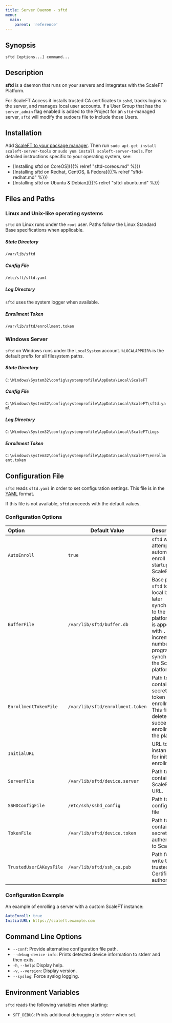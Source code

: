 ```yaml
---
title: Server Daemon - sftd
menu:
  main:
    parent: 'reference'
---
```


## Synopsis

    sftd [options...] command...

## Description

**sftd** is a daemon that runs on your servers and integrates with the ScaleFT Platform.

For ScaleFT Access it installs trusted CA certificates to `sshd`, tracks logins to the server,
and manages local user accounts. If a User Group that has the `server_admin` flag enabled is
added to the Project for an `sftd`-managed server, `sftd` will modify the sudoers file to
include those Users.

## Installation

Add [ScaleFT to your package manager](/docs/linux-package-manager). Then run `sudo apt-get install scaleft-server-tools` or `sudo yum install scaleft-server-tools`. For detailed instructions specific to your operating system, see:

- [Installing sftd on CoreOS]({{% relref "sftd-coreos.md" %}})
- [Installing sftd on Redhat, CentOS, & Fedora]({{% relref "sftd-redhat.md" %}})
- [Installing sftd on Ubuntu & Debian]({{% relref "sftd-ubuntu.md" %}})

## Files and Paths

### Linux and Unix-like operating systems

`sftd` on Linux runs under the `root` user.  Paths follow the Linux Standard Base specifications when applicable. 

##### State Directory

`/var/lib/sftd`

##### Config File

`/etc/sft/sftd.yaml`

##### Log Directory

`sftd` uses the system logger when available.

##### Enrollment Token

`/var/lib/sftd/enrollment.token`

### Windows Server

`sftd` on Windows runs under the `LocalSystem` account. `%LOCALAPPDIR%` is the default prefix for all filesystem paths.

##### State Directory

`C:\Windows\System32\config\systemprofile\AppData\Local\ScaleFT`

##### Config File

`C:\Windows\System32\config\systemprofile\AppData\Local\ScaleFT\sftd.yaml`

##### Log Directory

`C:\Windows\System32\config\systemprofile\AppData\Local\ScaleFT\Logs`

##### Enrollment Token

`C:\windows\system32\config\systemprofile\AppData\Local\ScaleFT\enrollment.token`


## Configuration File

`sftd` reads `sftd.yaml` in order to set configuration settings.  This file is in the [YAML](http://yaml.org/) format.

If this file is not available, `sftd` proceeds with the default values.

### Configuration Options

| Option        | Default Value | Description  |
|:------------- | ------------- |:-------------|
| `AutoEnroll` | `true` | `sftd` will attempt to automatically enroll on initial startup to ScaleFT. |
| `BufferFile` | `/var/lib/sftd/buffer.db` | Base path for `sftd` to write a local buffer for later synchronization to the ScaleFT platform.  Path is appended to with `.` and an incrementing number as the program synchronizes to the ScaleFT platform. |
| `EnrollmentTokenFile` | `/var/lib/sftd/enrollment.token` | Path to the file containing a secret token for token based enrollment.  This file is deleted after a successful enrollment to the platform.
| `InitialURL` | | URL to ScaleFT instance to use for initial enrollment. |
| `ServerFile` | `/var/lib/sftd/device.server` | Path to file containing the ScaleFT server URL. |
| `SSHDConfigFile` | `/etc/ssh/sshd_config` | Path to `sshd` configuration file |
| `TokenFile` | `/var/lib/sftd/device.token` | Path to file containing the secret token for authentication to ScaleFT. |
| `TrustedUserCAKeysFile` | `/var/lib/sftd/ssh_ca.pub` | Path for `sftd` to write the list of trusted SSH Certificate authorities to. |

### Configuration Example

An example of enrolling a server with a custom ScaleFT instance:
```yaml
AutoEnroll: true
InitialURL: https://scaleft.example.com
```

## Command Line Options

* `--conf`: Provide alternative configuration file path.
* `--debug-device-info`: Prints detected device information to stderr and then exits.
* `-h`, `--help`: Display help.
* `-v`, `--version`: Display version.
* `--syslog`: Force syslog logging.

## Environment Variables

`sftd` reads the following variables when starting:

  * `SFT_DEBUG`:
    Prints additional debugging to `stderr` when set.
